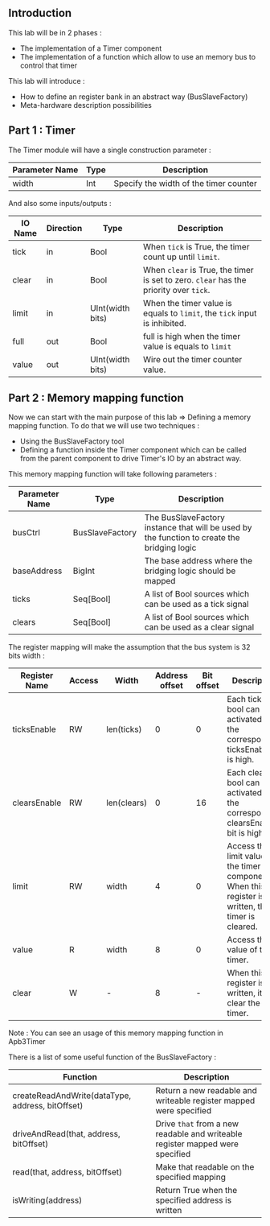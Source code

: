## Introduction
This lab will be in 2 phases :

- The implementation of a Timer component
- The implementation of a function which allow to use an memory bus to control that timer

This lab will introduce :
- How to define an register bank in an abstract way (BusSlaveFactory)
- Meta-hardware description possibilities

## Part 1 : Timer

The Timer module will have a single construction parameter :

| Parameter Name  |  Type  | Description |
| ------- | ---- | ---- |
| width | Int | Specify the width of the timer counter |

And also some inputs/outputs :

| IO Name  | Direction | Type  | Description |
| ------- | ---- | ---- | ---- |
| tick | in | Bool | When `tick` is True, the timer count up until `limit`. |
| clear | in | Bool | When `clear` is True, the timer is set to zero. `clear` has the priority over `tick`. |
| limit | in |  UInt(width bits) | When the timer value is equals to `limit`, the `tick` input is inhibited. |
| full | out | Bool | full is high when the timer value is equals to `limit`  |
| value | out | UInt(width bits)  | Wire out the timer counter value. |


## Part 2 : Memory mapping function
Now we can start with the main purpose of this lab => Defining a memory mapping function. To do that we will use two techniques :

- Using the BusSlaveFactory tool
- Defining a function inside the Timer component which can be called from the parent component to drive Timer's IO by an abstract way.

This memory mapping function will take following parameters :

| Parameter Name  |  Type  | Description |
| ------- | ---- | ---- |
| busCtrl | BusSlaveFactory | The BusSlaveFactory instance that will be used by the function to create the bridging logic |
| baseAddress | BigInt | The base address where the bridging logic should be mapped |
| ticks | Seq[Bool] | A list of Bool sources which can be used as a tick signal |
| clears | Seq[Bool] | A list of Bool sources which can be used as a clear signal|

The register mapping will make the assumption that the bus system is 32 bits width :

| Register Name | Access | Width | Address offset | Bit offset |  Description |
| ------- | ---- | --- | --- | --- | --- |
| ticksEnable | RW | len(ticks) | 0 | 0 | Each ticks bool can be activated if the corresponding ticksEnable bit is high. |
| clearsEnable | RW | len(clears) | 0 | 16 | Each clears bool can be activated if the corresponding clearsEnable bit is high. |
| limit | RW | width | 4  | 0 | Access the limit value of the timer component.<br> When this register is written, the timer is cleared. |
| value | R | width | 8  | 0 | Access the value of the timer. |
| clear | W | - | 8  | - | When this register is written, it clear the timer. |

Note : You can see an usage of this memory mapping function in Apb3Timer

There is a list of some useful function of the BusSlaveFactory :

| Function  |  Description |
| ------- | ---- | 
| createReadAndWrite(dataType, address, bitOffset) | Return a new readable and writeable register mapped were specified |
| driveAndRead(that, address, bitOffset) | Drive `that` from a new readable and writeable register mapped were specified|
| read(that, address, bitOffset)  | Make that readable on the specified mapping  |
| isWriting(address) | Return True when the specified address is written |

 
